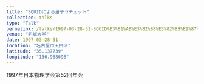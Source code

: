 ```yaml
---
title: "SQUIDによる量子ラチェット"
collection: talks
type: "Talk"
permalink: /talks/1997-03-28-31-SQUID%E3%81%AB%E3%82%88%E3%82%8B%E9%87%8F%E5%AD%90%E3%83%A9%E3%83%81%E3%82%A7%E3%83%83%E3%83%88
venue: "名城大学"
date: 1997-03-28-31
location: "名古屋市天白区"
latitude: "35.137739"
longitude: "136.968098"
---
```


1997年日本物理学会第52回年会
